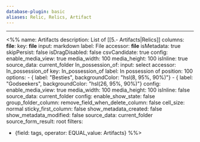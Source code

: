 ```yaml
---
database-plugin: basic
aliases: Relic, Relics, Artifact
---
```

---

<%%
name: Artifacts
description: List of [[5.- Artifacts|Relics]]
columns:
  __file__:
    key: __file__
    input: markdown
    label: File
    accessor: __file__
    isMetadata: true
    skipPersist: false
    isDragDisabled: false
    csvCandidate: true
    config:
      enable_media_view: true
      media_width: 100
      media_height: 100
      isInline: true
      source_data: current_folder
  In_possession_of:
    input: select
    accessor: In_possession_of
    key: In_possession_of
    label: In possession of
    position: 100
    options:
      - { label: "Besties", backgroundColor: "hsl(8, 95%, 90%)"}
      - { label: "Godseekers", backgroundColor: "hsl(26, 95%, 90%)"}
    config:
      enable_media_view: true
      media_width: 100
      media_height: 100
      isInline: false
      source_data: current_folder
config:
  enable_show_state: false
  group_folder_column: 
  remove_field_when_delete_column: false
  cell_size: normal
  sticky_first_column: false
  show_metadata_created: false
  show_metadata_modified: false
  source_data: current_folder
  source_form_result: root
filters:
  - {field: tags, operator: EQUAL,value: Artifacts}
%%>